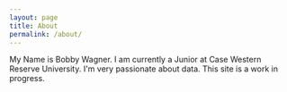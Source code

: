 ```yaml
---
layout: page
title: About
permalink: /about/
---
```


My Name is Bobby Wagner. I am currently a Junior at Case Western Reserve University. I'm very passionate about data. This site is a work in progress.